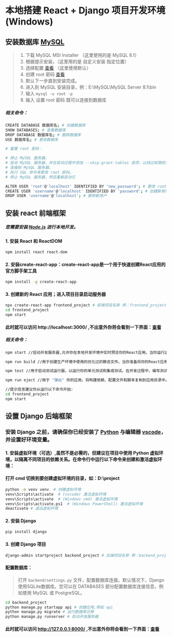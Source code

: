 # 本地搭建 React + Django 项目开发环境 (Windows)

## 安装数据库 [MySQL](https://dev.mysql.com/downloads/mysql/)
> 1. 下载 MySQL MSI Installer  （这里使用的是 MySQL 8.1）
> 2. 根据提示安装，（这里用的是 自定义安装 指定位置）
> 3. 选择配置 [查看](https://github.com/Sam-Mey/some_project/blob/main/React-Django_dev-env/img/mysql01.png) （这里使用默认）
> 4. 创建 root 密码 [查看](https://github.com/Sam-Mey/some_project/blob/main/React-Django_dev-env/img/mysql02.png)
> 5. 默认下一步直到安装完成。
> 6. 进入到 MySQL 安装目录，例：E:\MySQL\MySQL Server 8.1\bin
> 7. 输入 `mysql -u root -p` 
> 8. 输入 设置 root 密码 既可以连接到数据库 

##### 相关命令：
```bash
CREATE DATABASE 数据库名; # 创建数据库
SHOW DATABASES; # 查看数据库
DROP DATABASE 数据库名; # 删除数据库
USE 数据库名; # 更改数据库

# 重置 root 密码：

# 停止 MySQL 服务器。
# 启动 MySQL 服务器，并在启动过程中添加 --skip-grant-tables 选项，以绕过权限检查。
# 连接到 MySQL 服务器。
# 执行 SQL 命令来更改 root 密码。
# 停止 MySQL 服务器，然后重新启动它

ALTER USER 'root'@'localhost' IDENTIFIED BY 'new_password'; # 更改 root 密码
CREATE USER 'username'@'localhost' IDENTIFIED BY 'password'; # 创建新用户
DROP USER 'username'@'localhost'; # 删除新用户
```

## 安装 react 前端框架

##### 您需要安装 [Node.js](https://nodejs.org/en) 进行本地开发。

#### 1. 安装 React 和 ReactDOM
```bash
npm install react react-dom
```
#### 2. 安装create-react-app：create-react-app是一个用于快速创建React应用的官方脚手架工具
```bash
npm install -g create-react-app
```

#### 3. 创建新的 React 应用；进入项目目录启动服务器
```bash
npx create-react-app frontend_project # 前端项目名称 例：frontend_project
cd frontend_project
npm start
```

#### 此时就可以访问 http://localhost:3000/ ,不出意外你将会看到一下界面：[查看](https://github.com/Sam-Mey/some_project/blob/main/React-Django_dev-env/img/React.png)

##### 相关命令：
```bash
npm start //启动开发服务器,允许你在本地开发环境中实时预览你的React应用。当你运行这个命令时，它将启动一个本地服务器并在浏览器中打开应用。你可以在开发服务器中进行代码修改，它会自动重新加载以显示更新。

npm run build //用于创建生产环境中使用的优化过的静态文件。当你准备将你的React应用部署到生产环境时，运行这个命令会将所有的代码和资源打包成一个或多个优化的静态文件。这些文件可以更有效地加载和运行，提供更好的性能。

npm test //用于启动测试运行器，以运行你的单元测试和集成测试。在开发过程中，编写测试可以帮助你捕捉潜在的问题，确保代码的质量和稳定性。

npm run eject //用于 "弹出" 你的应用，将构建依赖、配置文件和脚本复制到应用目录中。通过执行此命令，你将不再依赖于 create-react-app 提供的开发环境和配置，但请注意，一旦弹出，就不能撤销操作。这个命令可以让你更深入地自定义项目的构建配置。

//提示信息建议你从运行以下命令开始:
cd frontend_project
npm start
```

## 设置 Django 后端框架

### 安装 Django 之前，请确保你已经安装了 [Python](https://www.python.org/) 与编辑器 [vscode](https://code.visualstudio.com/)，并设置好环境变量。

#### 1. 安装虚拟环境（可选）,虽然不是必需的，但建议在项目中使用 Python 虚拟环境，以隔离不同项目的依赖关系。在命令行中运行以下命令来创建和激活虚拟环境：
  
#### 打开 cmd 切换到要创建虚拟环境的目录，如：D:\project
```bash
python -m venv venv  # 创建虚拟环境
venv\Scripts\activate  # (vscode) 激活虚拟环境 
venv\Scripts\activate  # (Windows cmd) 激活虚拟环境 
venv\Scripts\activate.ps1  # (Windows PowerShell) 激活虚拟环境
deactivate # 退出虚拟环境
```

#### 2. 安装 Django
```bash
pip install django
```

#### 3. 创建 Django 项目
```bash
django-admin startproject backend_project # 后端项目名称 例：backend_project
```
#### 配置数据库：
> 打开 `backend/settings.py` 文件，配置数据库连接。默认情况下，Django使用SQLite数据库。您可以在 DATABASES 部分配置数据库连接信息，例如使用 MySQL 或 PostgreSQL。

```bash
cd backend_project
python manage.py startapp api # 创建应用,例如 api
python manage.py migrate # 运行数据库迁移
python manage.py runserver # 启动开发服务器
```

#### 此时就可以访问 http://127.0.0.1:8000/ ,不出意外你将会看到一下界面：[查看](https://github.com/Sam-Mey/some_project/blob/main/React-Django_dev-env/img/Django.png)

